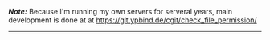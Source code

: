 **_Note:_** Because I'm running my own servers for serveral years, main development is done at at https://git.ypbind.de/cgit/check_file_permission/

----

